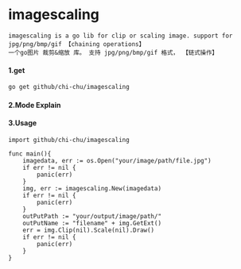 # imagescaling
	imagescaling is a go lib for clip or scaling image. support for jpg/png/bmp/gif 【chaining operations】
	一个go图片 裁剪&缩放 库。 支持 jpg/png/bmp/gif 格式， 【链式操作】
	
#### 1.get
```bash
go get github/chi-chu/imagescaling
```
#### 2.Mode Explain
	

#### 3.Usage
```golang
import github/chi-chu/imagescaling

func main(){
	imagedata, err := os.Open("your/image/path/file.jpg")
	if err != nil {
		panic(err)
	}
	img, err := imagescaling.New(imagedata)
	if err != nil {
		panic(err)
	}
	outPutPath := "your/output/image/path/"
	outPutName := "filename" + img.GetExt()
	err = img.Clip(nil).Scale(nil).Draw()
	if err != nil {
		panic(err)
	}
}
```